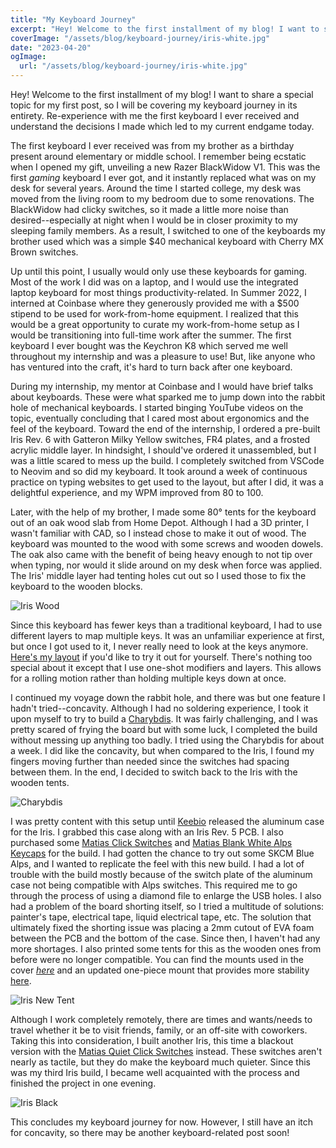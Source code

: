 ```yaml
---
title: "My Keyboard Journey"
excerpt: "Hey! Welcome to the first installment of my blog! I want to share a special topic for my first post, so I will be covering my keyboard journey in its entirety. Re-experience with me the first keyboard I ever received and understand the decisions I made which lead to my current endgame today."
coverImage: "/assets/blog/keyboard-journey/iris-white.jpg"
date: "2023-04-20"
ogImage:
  url: "/assets/blog/keyboard-journey/iris-white.jpg"
---
```


Hey! Welcome to the first installment of my blog! I want to share a special topic for my first post, so I will be covering my keyboard journey in its entirety. Re-experience with me the first keyboard I ever received and understand the decisions I made which led to my current endgame today.

The first keyboard I ever received was from my brother as a birthday present around elementary or middle school. I remember being ecstatic when I opened my gift, unveiling a new Razer BlackWidow V1. This was the first _gaming_ keyboard I ever got, and it instantly replaced what was on my desk for several years. Around the time I started college, my desk was moved from the living room to my bedroom due to some renovations. The BlackWidow had clicky switches, so it made a little more noise than desired--especially at night when I would be in closer proximity to my sleeping family members. As a result, I switched to one of the keyboards my brother used which was a simple $40 mechanical keyboard with Cherry MX Brown switches.

Up until this point, I usually would only use these keyboards for gaming. Most of the work I did was on a laptop, and I would use the integrated laptop keyboard for most things productivity-related. In Summer 2022, I interned at Coinbase where they generously provided me with a $500 stipend to be used for work-from-home equipment. I realized that this would be a great opportunity to curate my work-from-home setup as I would be transitioning into full-time work after the summer. The first keyboard I ever bought was the Keychron K8 which served me well throughout my internship and was a pleasure to use! But, like anyone who has ventured into the craft, it's hard to turn back after one keyboard.

During my internship, my mentor at Coinbase and I would have brief talks about keyboards. These were what sparked me to jump down into the rabbit hole of mechanical keyboards. I started binging YouTube videos on the topic, eventually concluding that I cared most about ergonomics and the feel of the keyboard. Toward the end of the internship, I ordered a pre-built Iris Rev. 6 with Gatteron Milky Yellow switches, FR4 plates, and a frosted acrylic middle layer. In hindsight, I should've ordered it unassembled, but I was a little scared to mess up the build. I completely switched from VSCode to Neovim and so did my keyboard. It took around a week of continuous practice on typing websites to get used to the layout, but after I did, it was a delightful experience, and my WPM improved from 80 to 100.

Later, with the help of my brother, I made some 80&deg; tents for the keyboard out of an oak wood slab from Home Depot. Although I had a 3D printer, I wasn't familiar with CAD, so I instead chose to make it out of wood. The keyboard was mounted to the wood with some screws and wooden dowels. The oak also came with the benefit of being heavy enough to not tip over when typing, nor would it slide around on my desk when force was applied. The Iris' middle layer had tenting holes cut out so I used those to fix the keyboard to the wooden blocks.

![Iris Wood](/assets/blog/keyboard-journey/iris-wood.jpg)

Since this keyboard has fewer keys than a traditional keyboard, I had to use different layers to map multiple keys. It was an unfamiliar experience at first, but once I got used to it, I never really need to look at the keys anymore. [Here's my layout](https://github.com/minhd-vu/minhd-vu/blob/main/keyboards/iris_rev__6b.json) if you'd like to try it out for yourself. There's nothing too special about it except that I use one-shot modifiers and layers. This allows for a rolling motion rather than holding multiple keys down at once.

I continued my voyage down the rabbit hole, and there was but one feature I hadn't tried--concavity. Although I had no soldering experience, I took it upon myself to try to build a [Charybdis](https://bastardkb.com/charybdis/). It was fairly challenging, and I was pretty scared of frying the board but with some luck, I completed the build without messing up anything too badly. I tried using the Charybdis for about a week. I did like the concavity, but when compared to the Iris, I found my fingers moving further than needed since the switches had spacing between them. In the end, I decided to switch back to the Iris with the wooden tents.

![Charybdis](/assets/blog/keyboard-journey/charybdis.jpg)

I was pretty content with this setup until [Keebio](https://keeb.io/) released the aluminum case for the Iris. I grabbed this case along with an Iris Rev. 5 PCB. I also purchased some [Matias Click Switches](https://matias.ca/switches/click/) and [Matias Blank White Alps Keycaps](https://matias.store/products/keycap-set-white-blank-preonic) for the build. I had gotten the chance to try out some SKCM Blue Alps, and I wanted to replicate the feel with this new build. I had a lot of trouble with the build mostly because of the switch plate of the aluminum case not being compatible with Alps switches. This required me to go through the process of using a diamond file to enlarge the USB holes. I also had a problem of the board shorting itself, so I tried a multitude of solutions: painter's tape, electrical tape, liquid electrical tape, etc. The solution that ultimately fixed the shorting issue was placing a 2mm cutout of EVA foam between the PCB and the bottom of the case. Since then, I haven't had any more shortages. I also printed some tents for this as the wooden ones from before were no longer compatible. You can find the mounts used in the cover [_here_](https://github.com/minhd-vu/cad/blob/master/keyboard/tenting/iris/iris_aluminum_case_tent.stl) and an updated one-piece mount that provides more stability [here](https://github.com/minhd-vu/cad/blob/master/keyboard/tenting/iris/iris_ae_one-piece_tent.stl).

![Iris New Tent](/assets/blog/keyboard-journey/iris-new-tent.jpg)

Although I work completely remotely, there are times and wants/needs to travel whether it be to visit friends, family, or an off-site with coworkers. Taking this into consideration, I built another Iris, this time a blackout version with the [Matias Quiet Click Switches](http://matias.ca/switches/quiet/) instead. These switches aren't nearly as tactile, but they do make the keyboard much quieter. Since this was my third Iris build, I became well acquainted with the process and finished the project in one evening.

![Iris Black](/assets/blog/keyboard-journey/iris-black.jpg)

This concludes my keyboard journey for now. However, I still have an itch for concavity, so there may be another keyboard-related post soon!
